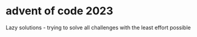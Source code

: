 # advent of code 2023

Lazy solutions - trying to solve all challenges with the least effort possible